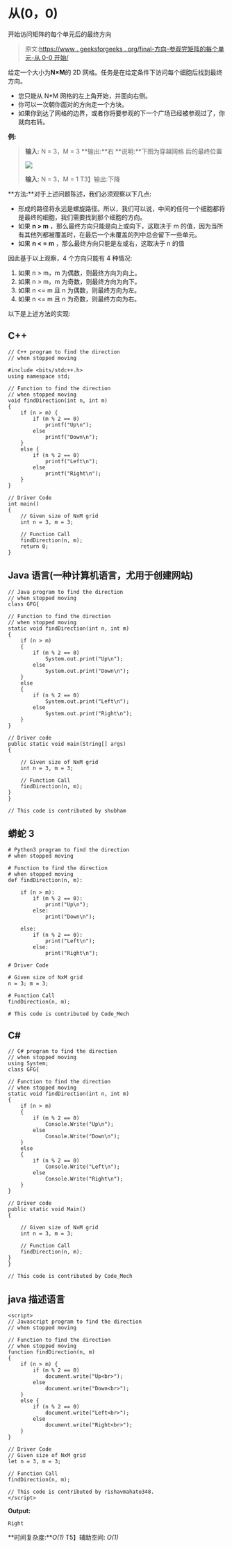 # 从(0，0)

开始访问矩阵的每个单元后的最终方向

> 原文:[https://www . geeksforgeeks . org/final-方向-参观完矩阵的每个单元-从 0-0 开始/](https://www.geeksforgeeks.org/final-direction-after-visiting-every-cell-of-matrix-starting-from-0-0/)

给定一个大小为**N×M**的 2D 网格。任务是在给定条件下访问每个细胞后找到最终方向。

*   您只能从 N*M 网格的左上角开始，并面向右侧。
*   你可以一次朝你面对的方向走一个方块。
*   如果你到达了网格的边界，或者你将要参观的下一个广场已经被参观过了，你就向右转。

**例:**

> **输入:** N = 3，M = 3
> **输出:**右
> **说明:**下图为穿越网格
> 后的最终位置
> 
> ![](img/cef553c52f820d0218a4861779f79bc4.png)
> 
> **输入:** N = 3，M = 1
> T3】输出:下降

**方法:**对于上述问题陈述，我们必须观察以下几点:

*   形成的路径将永远是螺旋路径。所以，我们可以说，中间的任何一个细胞都将是最终的细胞，我们需要找到那个细胞的方向。
*   如果 **n > m** ，那么最终方向只能是向上或向下，这取决于 m 的值，因为当所有其他列都被覆盖时，在最后一个未覆盖的列中总会留下一些单元。
*   如果 **n < = m** ，那么最终方向只能是左或右，这取决于 n 的值

因此基于以上观察，4 个方向只能有 4 种情况:

1.  如果 n > m，m 为偶数，则最终方向为向上。
2.  如果 n > m，m 为奇数，则最终方向为向下。
3.  如果 n <= m 且 n 为偶数，则最终方向为左。
4.  如果 n <= m 且 n 为奇数，则最终方向为右。

以下是上述方法的实现:

## C++

```
// C++ program to find the direction
// when stopped moving

#include <bits/stdc++.h>
using namespace std;

// Function to find the direction
// when stopped moving
void findDirection(int n, int m)
{
    if (n > m) {
        if (m % 2 == 0)
            printf("Up\n");
        else
            printf("Down\n");
    }
    else {
        if (n % 2 == 0)
            printf("Left\n");
        else
            printf("Right\n");
    }
}

// Driver Code
int main()
{
    // Given size of NxM grid
    int n = 3, m = 3;

    // Function Call
    findDirection(n, m);
    return 0;
}
```

## Java 语言(一种计算机语言，尤用于创建网站)

```
// Java program to find the direction
// when stopped moving
class GFG{

// Function to find the direction
// when stopped moving
static void findDirection(int n, int m)
{
    if (n > m)
    {
        if (m % 2 == 0)
            System.out.print("Up\n");
        else
            System.out.print("Down\n");
    }
    else
    {
        if (n % 2 == 0)
            System.out.print("Left\n");
        else
            System.out.print("Right\n");
    }
}

// Driver code
public static void main(String[] args)
{

    // Given size of NxM grid
    int n = 3, m = 3;

    // Function Call
    findDirection(n, m);
}
}

// This code is contributed by shubham
```

## 蟒蛇 3

```
# Python3 program to find the direction
# when stopped moving

# Function to find the direction
# when stopped moving
def findDirection(n, m):

    if (n > m):
        if (m % 2 == 0):
            print("Up\n");
        else:
            print("Down\n");

    else:
        if (n % 2 == 0):
            print("Left\n");
        else:
            print("Right\n");

# Driver Code

# Given size of NxM grid
n = 3; m = 3;

# Function Call
findDirection(n, m);

# This code is contributed by Code_Mech
```

## C#

```
// C# program to find the direction
// when stopped moving
using System;
class GFG{

// Function to find the direction
// when stopped moving
static void findDirection(int n, int m)
{
    if (n > m)
    {
        if (m % 2 == 0)
            Console.Write("Up\n");
        else
            Console.Write("Down\n");
    }
    else
    {
        if (n % 2 == 0)
            Console.Write("Left\n");
        else
            Console.Write("Right\n");
    }
}

// Driver code
public static void Main()
{

    // Given size of NxM grid
    int n = 3, m = 3;

    // Function Call
    findDirection(n, m);
}
}

// This code is contributed by Code_Mech
```

## java 描述语言

```
<script>
// Javascript program to find the direction
// when stopped moving

// Function to find the direction
// when stopped moving
function findDirection(n, m)
{
    if (n > m) {
        if (m % 2 == 0)
            document.write("Up<br>");
        else
            document.write("Down<br>");
    }
    else {
        if (n % 2 == 0)
            document.write("Left<br>");
        else
            document.write("Right<br>");
    }
}

// Driver Code
// Given size of NxM grid
let n = 3, m = 3;

// Function Call
findDirection(n, m);

// This code is contributed by rishavmahato348.
</script>
```

**Output:** 

```
Right
```

**时间复杂度:***O(1)*
T5】辅助空间: *O(1)*